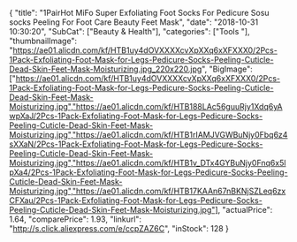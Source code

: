 {
	"title": "1PairHot MiFo Super Exfoliating Foot Socks For Pedicure Sosu socks Peeling For Foot Care Beauty Feet Mask",
	"date": "2018-10-31 10:30:20",
	"SubCat": ["Beauty & Health"],
	"categories": ["Tools "],
	"thumbnailImage": "https://ae01.alicdn.com/kf/HTB1uy4dOVXXXXcvXpXXq6xXFXXX0/2Pcs-1Pack-Exfoliating-Foot-Mask-for-Legs-Pedicure-Socks-Peeling-Cuticle-Dead-Skin-Feet-Mask-Moisturizing.jpg_220x220.jpg",
	"BigImage": ["https://ae01.alicdn.com/kf/HTB1uy4dOVXXXXcvXpXXq6xXFXXX0/2Pcs-1Pack-Exfoliating-Foot-Mask-for-Legs-Pedicure-Socks-Peeling-Cuticle-Dead-Skin-Feet-Mask-Moisturizing.jpg","https://ae01.alicdn.com/kf/HTB188LAc56guuRjy1Xdq6yAwpXaJ/2Pcs-1Pack-Exfoliating-Foot-Mask-for-Legs-Pedicure-Socks-Peeling-Cuticle-Dead-Skin-Feet-Mask-Moisturizing.jpg","https://ae01.alicdn.com/kf/HTB1rIAMJVGWBuNjy0Fbq6z4sXXaN/2Pcs-1Pack-Exfoliating-Foot-Mask-for-Legs-Pedicure-Socks-Peeling-Cuticle-Dead-Skin-Feet-Mask-Moisturizing.jpg","https://ae01.alicdn.com/kf/HTB1v_DTx4GYBuNjy0Fnq6x5lpXa4/2Pcs-1Pack-Exfoliating-Foot-Mask-for-Legs-Pedicure-Socks-Peeling-Cuticle-Dead-Skin-Feet-Mask-Moisturizing.jpg","https://ae01.alicdn.com/kf/HTB17KAAn67nBKNjSZLeq6zxCFXau/2Pcs-1Pack-Exfoliating-Foot-Mask-for-Legs-Pedicure-Socks-Peeling-Cuticle-Dead-Skin-Feet-Mask-Moisturizing.jpg"],
	"actualPrice": 1.64,
	"comparePrice": 1.93,
	"linkurl": "http://s.click.aliexpress.com/e/ccpZAZ6C",
	"inStock": 128
}
